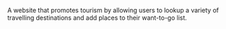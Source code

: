 A website that promotes tourism by allowing users to lookup a variety of travelling destinations and add places to their want-to-go list.
